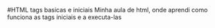 #HTML tags basicas e iniciais 
Minha aula de html, onde aprendi como funciona as tags iniciais e a executa-las
